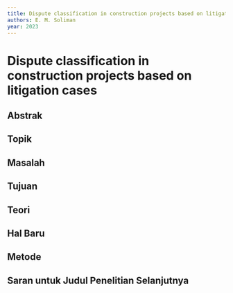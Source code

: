```yaml
---
title: Dispute classification in construction projects based on litigation cases
authors: E. M. Soliman
year: 2023
---
```


# Dispute classification in construction projects based on litigation cases

## Abstrak



## Topik



## Masalah



## Tujuan



## Teori



## Hal Baru



## Metode



## Saran untuk Judul Penelitian Selanjutnya